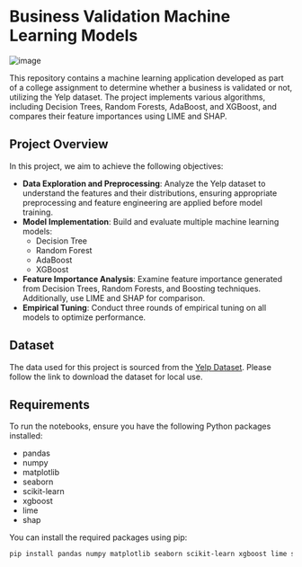 # Business Validation Machine Learning Models
![image](https://github.com/user-attachments/assets/710e27a2-2864-4962-9467-2546462cac56)


This repository contains a machine learning application developed as part of a college assignment to determine whether a business is validated or not, utilizing the Yelp dataset. The project implements various algorithms, including Decision Trees, Random Forests, AdaBoost, and XGBoost, and compares their feature importances using LIME and SHAP.

## Project Overview

In this project, we aim to achieve the following objectives:

- **Data Exploration and Preprocessing**: Analyze the Yelp dataset to understand the features and their distributions, ensuring appropriate preprocessing and feature engineering are applied before model training.
- **Model Implementation**: Build and evaluate multiple machine learning models:
  - Decision Tree
  - Random Forest
  - AdaBoost
  - XGBoost
- **Feature Importance Analysis**: Examine feature importance generated from Decision Trees, Random Forests, and Boosting techniques. Additionally, use LIME and SHAP for comparison.
- **Empirical Tuning**: Conduct three rounds of empirical tuning on all models to optimize performance.

## Dataset

The data used for this project is sourced from the [Yelp Dataset](https://www.yelp.com/dataset/download). Please follow the link to download the dataset for local use.

## Requirements

To run the notebooks, ensure you have the following Python packages installed:

- pandas
- numpy
- matplotlib
- seaborn
- scikit-learn
- xgboost
- lime
- shap

You can install the required packages using pip:

```bash
pip install pandas numpy matplotlib seaborn scikit-learn xgboost lime shap
